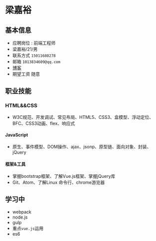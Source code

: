# 梁嘉裕
## 基本信息
- 应聘岗位 : 前端工程师
- 梁嘉裕/21/男
- 联系方式 `15011680278`
- 邮箱 `1013834609@qq.com`
- [博客](https://liangjiayu.github.io/)
- 期望工资 随意

## 职业技能
### HTML&&CSS
- W3C规范、开发调试、常见布局、HTML5、CSS3、盒模型、浮动定位、BFC、CSS3动画、flex、响应式

#### JavaScript
- 原生、事件模型、DOM操作、ajax、jsonp、原型链、面向对象、封装、jQuery

#### 框架&工具
- 掌握bootstrap框架、了解Vue.js框架、掌握jQuery库
- Git、Atom、了解Linux 命令行、chrome游览器

## 学习中
- webpack
- node.js
- gulp
- 重点`vue.js`运用
- es6
